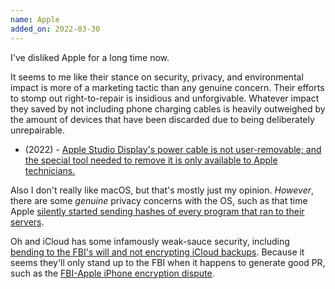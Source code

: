 ```yaml
---
name: Apple
added_on: 2022-03-30
---
```


I've disliked Apple for a long time now.

It seems to me like their stance on security, privacy, and environmental impact is more of a marketing tactic than any genuine concern. Their efforts to stomp out right-to-repair is insidious and unforgivable. Whatever impact they saved by not including phone charging cables is heavily outweighed by the amount of devices that have been discarded due to being deliberately unrepairable.

- (2022) - [Apple Studio Display's power cable is not user-removable; and the special tool needed to remove it is only available to Apple technicians.](https://9to5mac.com/2022/03/21/apple-studio-displays-power-cable-is-removable-but-it-requires-a-special-tool/)

Also I don't really like macOS, but that's mostly just my opinion. _However_, there are some _genuine_ privacy concerns with the OS, such as that time Apple [silently started sending hashes of every program that ran to their servers](https://sneak.berlin/20201112/your-computer-isnt-yours/).

Oh and iCloud has some infamously weak-sauce security, including [bending to the FBI's will and not encrypting iCloud backups](https://www.reuters.com/article/us-apple-fbi-icloud-exclusive/exclusive-apple-dropped-plan-for-encrypting-backups-after-fbi-complained-sources-idUSKBN1ZK1CT). Because it seems they'll only stand up to the FBI when it happens to generate good PR, such as the [FBI-Apple iPhone encryption dispute](https://en.wikipedia.org/wiki/FBI%E2%80%93Apple_encryption_dispute).
